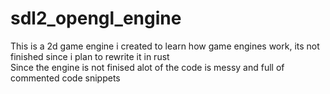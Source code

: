 # sdl2_opengl_engine
This is a 2d game engine i created to learn how game engines work, its not finished since i plan to rewrite it in rust <br/>
Since the engine is not finised alot of the code is messy and full of commented code snippets
